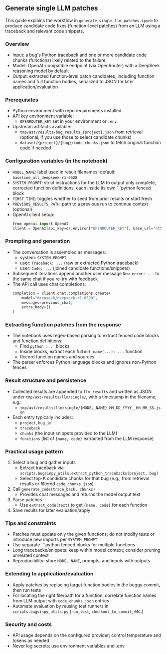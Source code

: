 ## Generate single LLM patches

This guide explains the workflow in `generate_single_llm_patches.ipynb` to produce candidate code fixes (function-level patches) from an LLM using a traceback and relevant code snippets.

### Overview
- Input: a bug's Python traceback and one or more candidate code chunks (functions) likely related to the failure
- Model: OpenAI-compatible endpoint (via OpenRouter) with a DeepSeek reasoning model by default
- Output: extracted function-level patch candidates, including function names and full function bodies, serialized to JSON for later application/evaluation

### Prerequisites
- Python environment with repo requirements installed
- API key environment variable:
  - `OPENROUTER_KEY` set in your environment or `.env`
- Upstream artifacts available:
  - `tmp/ast/results/bug_results_{project}.json` from retrieval (optional, if you use those to select candidate chunks)
  - `dataset/{project}/{bug}/code_chunks.json` to fetch original function code if needed

### Configuration variables (in the notebook)
- `MODEL_NAME`: label used in result filenames; default: `baseline_all_deepseek-r1-0528`
- `SYSTEM_PROMPT`: strict instructions for the LLM to output only complete, corrected function definitions, each inside its own ```python fenced block
- `FIRST_TIME`: toggles whether to seed from prior results or start fresh
- `PREVIOUS_RESULTS_PATH`: path to a previous run to continue context (optional)
- OpenAI client setup:
  ```python
  from openai import OpenAI
  client = OpenAI(api_key=os.environ["OPENROUTER_KEY"], base_url="https://openrouter.ai/api/v1")
  ```

### Prompting and generation
- The conversation is assembled as messages:
  - system: `SYSTEM_PROMPT`
  - user: `Traceback: ...` (raw or extracted Python traceback)
  - user: `Code: ...` (joined candidate functions/snippets)
- Subsequent iterations append another user message `New error: ...` to the same chat if you re-try with feedback
- The API call uses chat completions:
  ```python
  completion = client.chat.completions.create(
      model="deepseek/deepseek-r1-0528",
      messages=previous_chat,
      extra_body={}
  )
  ```

### Extracting function patches from the response
- The notebook uses regex-based parsing to extract fenced code blocks and function definitions:
  - Find ```python ... ``` blocks
  - Inside blocks, extract each full `def name(...): ...` function
  - Record function names and sources
- The parser enforces Python language blocks and ignores non-Python fences

### Result structure and persistence
- Collected results are appended to `llm_results` and written as JSON under `tmp/ast/results/llm/single/`, with a timestamp in the filename, e.g.:
  - `tmp/ast/results/llm/single/{MODEL_NAME}_MM_DD_YYYY__HH_MM_SS.json`
- Each entry typically includes:
  - `project`, `bug_id`
  - `traceback`
  - `chunks` (the input snippets provided to the LLM)
  - `functions` (list of `{name, code}` extracted from the LLM response)

### Practical usage pattern
1. Select a bug and gather inputs
   - Extract traceback via `scripts.bugsinpy_utils.extract_python_tracebacks(project, bug)`
   - Select top-K candidate chunks for that bug (e.g., from retrieval results or filtered `code_chunks.json`)
2. Call `generate_code(trace_back, chunks)`
   - Provides chat messages and returns the model output text
3. Parse patches
   - Use `extract_code(text)` to get `{name, code}` for each function
4. Save results for later evaluation/apply

### Tips and constraints
- Patches must update only the given functions; do not modify tests or introduce new imports per `SYSTEM_PROMPT`
- Use separate ```python fenced blocks for multiple functions
- Long tracebacks/snippets: keep within model context; consider pruning unrelated context
- Reproducibility: store `MODEL_NAME`, prompts, and inputs with outputs

### Extending to application/evaluation
- Apply patches by replacing target function bodies in the buggy commit, then run tests
- For locating the right file/path for a function, correlate function names from LLM output with `code_chunks.json` entries
- Automate evaluation by reusing test runners in `scripts.bugsinpy_utils.py` (`run_test`, `checkout_to_commit`, etc.)

### Security and costs
- API usage depends on the configured provider; control temperature and tokens as needed
- Never log secrets; use environment variables and .env
